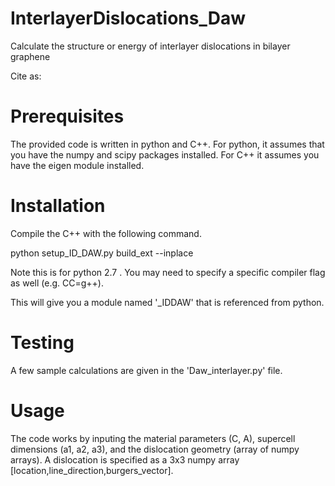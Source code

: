 # InterlayerDislocations_Daw
Calculate the structure or energy of interlayer dislocations in bilayer graphene

Cite as:


# Prerequisites

The provided code is written in python and C++. For python, it assumes that you have the numpy and scipy packages installed. For C++ it assumes you have the eigen module installed.

# Installation

Compile the C++ with the following command.

python setup_ID_DAW.py build_ext --inplace

Note this is for python 2.7 . You may need to specify a specific compiler flag as well (e.g. CC=g++).

This will give you a module named '_IDDAW' that is referenced from python.

# Testing

A few sample calculations are given in the 'Daw_interlayer.py' file.

# Usage

The code works by inputing the material parameters (C, A), supercell dimensions (a1, a2, a3), and the dislocation geometry (array of numpy arrays).
A dislocation is specified as a 3x3 numpy array [location,line_direction,burgers_vector].

